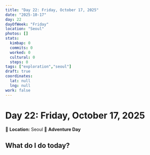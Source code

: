```yaml
---
title: "Day 22: Friday, October 17, 2025"
date: "2025-10-17"
day: 22
dayOfWeek: "Friday"
location: "Seoul"
photos: []
stats:
  kimbap: 0
  commits: 0
  worked: 0
  cultural: 0
  steps: 0
tags: ["exploration","seoul"]
draft: true
coordinates:
  lat: null
  lng: null
work: false
---
```

# Day 22: Friday, October 17, 2025

📍 **Location:** Seoul
🎒 **Adventure Day**

## What do I do today?


